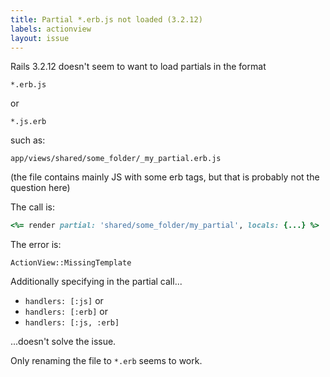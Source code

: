 ```yaml
---
title: Partial *.erb.js not loaded (3.2.12)
labels: actionview
layout: issue
---
```


Rails 3.2.12 doesn't seem to want to load partials in the format

```
*.erb.js
```

or

```
*.js.erb
```

such as:

```
app/views/shared/some_folder/_my_partial.erb.js
```

(the file contains mainly JS with some erb tags, but that is probably not the question here)

The call is:

``` ruby
<%= render partial: 'shared/some_folder/my_partial', locals: {...} %>
```

The error is:

```
ActionView::MissingTemplate
```

Additionally specifying in the partial call...
- `handlers: [:js]` or
- `handlers: [:erb]` or
- `handlers: [:js, :erb]`

...doesn't solve the issue.

Only renaming the file to `*.erb` seems to work.


